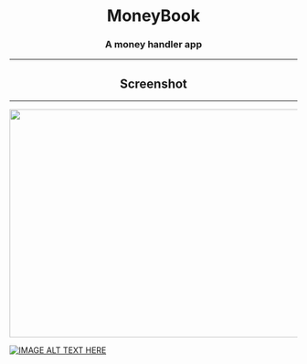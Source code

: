<h1 align="center">MoneyBook</h1>
<h3 align="center">A money handler app<br>
</h3>

---
<h2 align="center">Screenshot</h2>

---
<p align="center">
<img src="https://user-images.githubusercontent.com/76255100/215259781-ffc1dd1d-86fd-4c96-8b7d-b3155e40534c.PNG" style="width:600px; height:400px;" />

[![IMAGE ALT TEXT HERE](https://img.youtube.com/vi/zcojC6PWNOQ&t/0.jpg)](https://www.youtube.com/watch?v=zcojC6PWNOQ&t)
</p>

